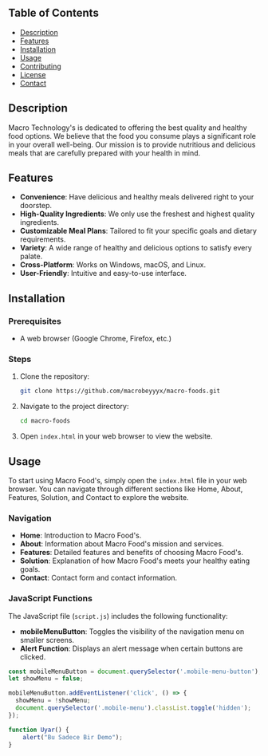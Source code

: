 
## Table of Contents

- [Description](#description)
- [Features](#features)
- [Installation](#installation)
- [Usage](#usage)
- [Contributing](#contributing)
- [License](#license)
- [Contact](#contact)

## Description

Macro Technology's is dedicated to offering the best quality and healthy food options. We believe that the food you consume plays a significant role in your overall well-being. Our mission is to provide nutritious and delicious meals that are carefully prepared with your health in mind.

## Features

- **Convenience**: Have delicious and healthy meals delivered right to your doorstep.
- **High-Quality Ingredients**: We only use the freshest and highest quality ingredients.
- **Customizable Meal Plans**: Tailored to fit your specific goals and dietary requirements.
- **Variety**: A wide range of healthy and delicious options to satisfy every palate.
- **Cross-Platform**: Works on Windows, macOS, and Linux.
- **User-Friendly**: Intuitive and easy-to-use interface.

## Installation

### Prerequisites

- A web browser (Google Chrome, Firefox, etc.)

### Steps

1. Clone the repository:

    ```sh
    git clone https://github.com/macrobeyyyx/macro-foods.git
    ```

2. Navigate to the project directory:

    ```sh
    cd macro-foods
    ```

3. Open `index.html` in your web browser to view the website.

## Usage

To start using Macro Food's, simply open the `index.html` file in your web browser. You can navigate through different sections like Home, About, Features, Solution, and Contact to explore the website.

### Navigation

- **Home**: Introduction to Macro Food's.
- **About**: Information about Macro Food's mission and services.
- **Features**: Detailed features and benefits of choosing Macro Food's.
- **Solution**: Explanation of how Macro Food's meets your healthy eating goals.
- **Contact**: Contact form and contact information.

### JavaScript Functions

The JavaScript file (`script.js`) includes the following functionality:

- **mobileMenuButton**: Toggles the visibility of the navigation menu on smaller screens.
- **Alert Function**: Displays an alert message when certain buttons are clicked.

```javascript
const mobileMenuButton = document.querySelector('.mobile-menu-button');
let showMenu = false;

mobileMenuButton.addEventListener('click', () => {
  showMenu = !showMenu;
  document.querySelector('.mobile-menu').classList.toggle('hidden');
});

function Uyar() {
    alert("Bu Sadece Bir Demo");
}
